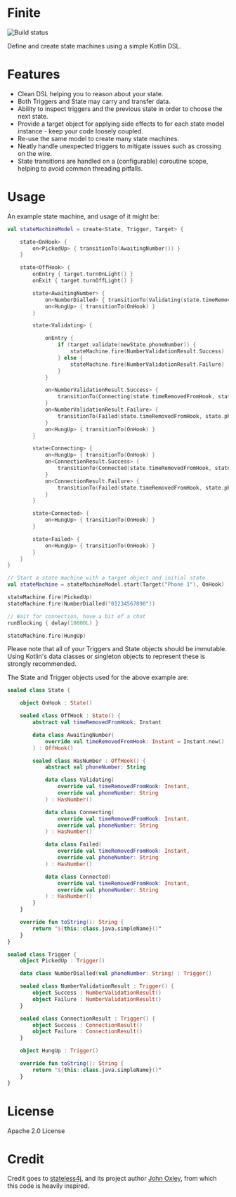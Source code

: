 # Finite

![Build status](https://travis-ci.org/rossdanderson/finite.svg?branch=master "Build status")

Define and create state machines using a simple Kotlin DSL.

# Features
 * Clean DSL helping you to reason about your state.
 * Both Triggers and State may carry and transfer data.
 * Ability to inspect triggers and the previous state in order to choose the next state.
 * Provide a target object for applying side effects to for each state model instance - keep your code loosely coupled.
 * Re-use the same model to create many state machines.
 * Neatly handle unexpected triggers to mitigate issues such as crossing on the wire.
 * State transitions are handled on a (configurable) coroutine scope, helping to avoid common threading pitfalls.

# Usage
An example state machine, and usage of it might be:
```kotlin
val stateMachineModel = create<State, Trigger, Target> {

    state<OnHook> {
        on<PickedUp> { transitionTo(AwaitingNumber()) }
    }

    state<OffHook> {
        onEntry { target.turnOnLight() }
        onExit { target.turnOffLight() }

        state<AwaitingNumber> {
            on<NumberDialled> { transitionTo(Validating(state.timeRemovedFromHook, trigger.phoneNumber)) }
            on<HungUp> { transitionTo(OnHook) }
        }

        state<Validating> {

            onEntry {
                if (target.validate(newState.phoneNumber)) {
                    stateMachine.fire(NumberValidationResult.Success)
                } else {
                    stateMachine.fire(NumberValidationResult.Failure)
                }
            }

            on<NumberValidationResult.Success> {
                transitionTo(Connecting(state.timeRemovedFromHook, state.phoneNumber))
            }
            on<NumberValidationResult.Failure> {
                transitionTo(Failed(state.timeRemovedFromHook, state.phoneNumber))
            }
            on<HungUp> { transitionTo(OnHook) }
        }

        state<Connecting> {
            on<HungUp> { transitionTo(OnHook) }
            on<ConnectionResult.Success> {
                transitionTo(Connected(state.timeRemovedFromHook, state.phoneNumber))
            }
            on<ConnectionResult.Failure> {
                transitionTo(Failed(state.timeRemovedFromHook, state.phoneNumber))
            }
        }

        state<Connected> {
            on<HungUp> { transitionTo(OnHook) }
        }

        state<Failed> {
            on<HungUp> { transitionTo(OnHook) }
        }
    }
}

// Start a state machine with a target object and initial state
val stateMachine = stateMachineModel.start(Target("Phone 1"), OnHook)

stateMachine.fire(PickedUp)
stateMachine.fire(NumberDialled("01234567890"))

// Wait for connection, have a bit of a chat
runBlocking { delay(10000L) }

stateMachine.fire(HungUp)
```

Please note that all of your Triggers and State objects should be immutable. 
Using Kotlin's data classes or singleton objects to represent these is strongly recommended.

The State and Trigger objects used for the above example are:
```kotlin
sealed class State {

    object OnHook : State()

    sealed class OffHook : State() {
        abstract val timeRemovedFromHook: Instant

        data class AwaitingNumber(
            override val timeRemovedFromHook: Instant = Instant.now()
        ) : OffHook()

        sealed class HasNumber : OffHook() {
            abstract val phoneNumber: String

            data class Validating(
                override val timeRemovedFromHook: Instant,
                override val phoneNumber: String
            ) : HasNumber()

            data class Connecting(
                override val timeRemovedFromHook: Instant,
                override val phoneNumber: String
            ) : HasNumber()

            data class Failed(
                override val timeRemovedFromHook: Instant,
                override val phoneNumber: String
            ) : HasNumber()

            data class Connected(
                override val timeRemovedFromHook: Instant,
                override val phoneNumber: String
            ) : HasNumber()
        }
    }

    override fun toString(): String {
        return "${this::class.java.simpleName}()"
    }
}

sealed class Trigger {
    object PickedUp : Trigger()

    data class NumberDialled(val phoneNumber: String) : Trigger()

    sealed class NumberValidationResult : Trigger() {
        object Success : NumberValidationResult()
        object Failure : NumberValidationResult()
    }

    sealed class ConnectionResult : Trigger() {
        object Success : ConnectionResult()
        object Failure : ConnectionResult()
    }

    object HungUp : Trigger()

    override fun toString(): String {
        return "${this::class.java.simpleName}()"
    }
}
```

License
===
Apache 2.0 License

Credit
===
Credit goes to [stateless4j](https://github.com/oxo42/stateless4j), and its project author [John Oxley](https://github.com/oxo42), from which this code is heavily inspired.
